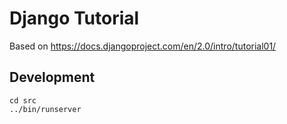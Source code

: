 # Django Tutorial

Based on https://docs.djangoproject.com/en/2.0/intro/tutorial01/

## Development

```
cd src
../bin/runserver
```

